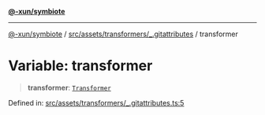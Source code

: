 [**@-xun/symbiote**](../../../../../README.md)

***

[@-xun/symbiote](../../../../../README.md) / [src/assets/transformers/\_.gitattributes](../README.md) / transformer

# Variable: transformer

> **transformer**: [`Transformer`](../../../type-aliases/Transformer.md)

Defined in: [src/assets/transformers/\_.gitattributes.ts:5](https://github.com/Xunnamius/symbiote/blob/bf93fc6ee8086ef7d92447ad716f3811a334edee/src/assets/transformers/_.gitattributes.ts#L5)
